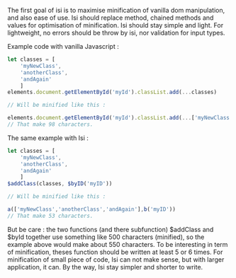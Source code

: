 The first goal of isi is to maximise minification of vanilla dom manipulation, and also ease of use.
Isi should replace method, chained methods and values for optimisation of minification.
Isi should stay simple and light. For lightweight, no errors should be throw by isi, nor validation for input types.

Example code with vanilla Javascript :
```javascript
let classes = [
    'myNewClass',
    'anotherClass',
    'andAgain'
    ]
elements.document.getElementById('myId').classList.add(...classes)

// Will be minified like this :

elements.document.getElementById('myId').classList.add(...['myNewClass','anotherClass','andAgain')
// That make 98 characters.
```

The same example with Isi :
```javascript
let classes = [
    'myNewClass',
    'anotherClass',
    'andAgain'
    ]
$addClass(classes, $byID('myID'))

// Will be minified like this :

a(['myNewClass','anotherClass','andAgain'],b('myID'))
// That make 53 characters.
```

But be care : the two functions (and there subfunction) $addClass and $byId together use something like 500 characters (minified), so the example above would make about 550 characters. To be interesting in term of minification, theses function should be written at least 5 or 6 times. For minification of small piece of code, Isi can not make sense, but with larger application, it can. By the way, Isi stay simpler and shorter to write.